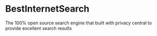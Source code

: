 # BestInternetSearch
The 100% open source search engine that built with privacy central to provide excellent search results
